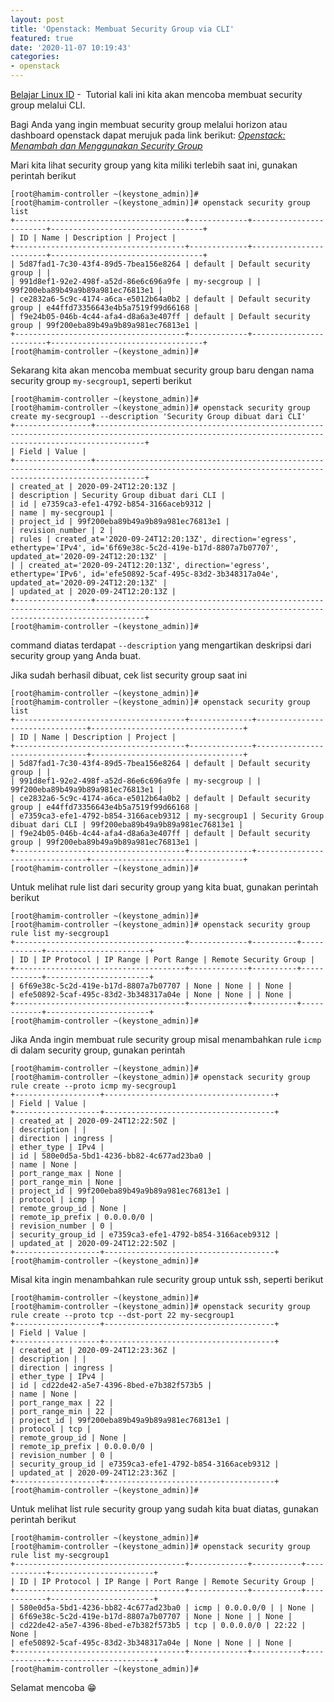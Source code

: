 ```yaml
---
layout: post
title: 'Openstack: Membuat Security Group via CLI'
featured: true
date: '2020-11-07 10:19:43'
categories:
- openstack
---
```


[Belajar Linux ID](/) - &nbsp;Tutorial kali ini kita akan mencoba membuat security group melalui CLI.

Bagi Anda yang ingin membuat security group melalui horizon atau dashboard openstack dapat merujuk pada link berikut: _[Openstack: Menambah dan Menggunakan Security Group](/openstack-menambahkan-dan-menggunakan-security-group/)_

Mari kita lihat security group yang kita miliki terlebih saat ini, gunakan perintah berikut

<!--kg-card-begin: markdown-->

    [root@hamim-controller ~(keystone_admin)]#
    [root@hamim-controller ~(keystone_admin)]# openstack security group list
    +--------------------------------------+-------------+------------------------+----------------------------------+
    | ID | Name | Description | Project |
    +--------------------------------------+-------------+------------------------+----------------------------------+
    | 5d87fad1-7c30-43f4-89d5-7bea156e8264 | default | Default security group | |
    | 991d8ef1-92e2-498f-a52d-86e6c696a9fe | my-secgroup | | 99f200eba89b49a9b89a981ec76813e1 |
    | ce2832a6-5c9c-4174-a6ca-e5012b64a0b2 | default | Default security group | e44ffd73356643e4b5a7519f99d66168 |
    | f9e24b05-046b-4c44-afa4-d8a6a3e407ff | default | Default security group | 99f200eba89b49a9b89a981ec76813e1 |
    +--------------------------------------+-------------+------------------------+----------------------------------+
    [root@hamim-controller ~(keystone_admin)]#

<!--kg-card-end: markdown-->

Sekarang kita akan mencoba membuat security group baru dengan nama security group `my-secgroup1`, seperti berikut

<!--kg-card-begin: markdown-->

    [root@hamim-controller ~(keystone_admin)]#
    [root@hamim-controller ~(keystone_admin)]# openstack security group create my-secgroup1 --description 'Security Group dibuat dari CLI'
    +-----------------+-------------------------------------------------------------------------------------------------------------------------------------------------------+
    | Field | Value |
    +-----------------+-------------------------------------------------------------------------------------------------------------------------------------------------------+
    | created_at | 2020-09-24T12:20:13Z |
    | description | Security Group dibuat dari CLI |
    | id | e7359ca3-efe1-4792-b854-3166aceb9312 |
    | name | my-secgroup1 |
    | project_id | 99f200eba89b49a9b89a981ec76813e1 |
    | revision_number | 2 |
    | rules | created_at='2020-09-24T12:20:13Z', direction='egress', ethertype='IPv4', id='6f69e38c-5c2d-419e-b17d-8807a7b07707', updated_at='2020-09-24T12:20:13Z' |
    | | created_at='2020-09-24T12:20:13Z', direction='egress', ethertype='IPv6', id='efe50892-5caf-495c-83d2-3b348317a04e', updated_at='2020-09-24T12:20:13Z' |
    | updated_at | 2020-09-24T12:20:13Z |
    +-----------------+-------------------------------------------------------------------------------------------------------------------------------------------------------+
    [root@hamim-controller ~(keystone_admin)]#

<!--kg-card-end: markdown-->

command diatas terdapat `--description` yang mengartikan deskripsi dari security group yang Anda buat.

Jika sudah berhasil dibuat, cek list security group saat ini

<!--kg-card-begin: markdown-->

    [root@hamim-controller ~(keystone_admin)]#
    [root@hamim-controller ~(keystone_admin)]# openstack security group list
    +--------------------------------------+--------------+--------------------------------+----------------------------------+
    | ID | Name | Description | Project |
    +--------------------------------------+--------------+--------------------------------+----------------------------------+
    | 5d87fad1-7c30-43f4-89d5-7bea156e8264 | default | Default security group | |
    | 991d8ef1-92e2-498f-a52d-86e6c696a9fe | my-secgroup | | 99f200eba89b49a9b89a981ec76813e1 |
    | ce2832a6-5c9c-4174-a6ca-e5012b64a0b2 | default | Default security group | e44ffd73356643e4b5a7519f99d66168 |
    | e7359ca3-efe1-4792-b854-3166aceb9312 | my-secgroup1 | Security Group dibuat dari CLI | 99f200eba89b49a9b89a981ec76813e1 |
    | f9e24b05-046b-4c44-afa4-d8a6a3e407ff | default | Default security group | 99f200eba89b49a9b89a981ec76813e1 |
    +--------------------------------------+--------------+--------------------------------+----------------------------------+
    [root@hamim-controller ~(keystone_admin)]#

<!--kg-card-end: markdown-->

Untuk melihat rule list dari security group yang kita buat, gunakan perintah berikut

<!--kg-card-begin: markdown-->

    [root@hamim-controller ~(keystone_admin)]#
    [root@hamim-controller ~(keystone_admin)]# openstack security group rule list my-secgroup1
    +--------------------------------------+-------------+----------+------------+-----------------------+
    | ID | IP Protocol | IP Range | Port Range | Remote Security Group |
    +--------------------------------------+-------------+----------+------------+-----------------------+
    | 6f69e38c-5c2d-419e-b17d-8807a7b07707 | None | None | | None |
    | efe50892-5caf-495c-83d2-3b348317a04e | None | None | | None |
    +--------------------------------------+-------------+----------+------------+-----------------------+
    [root@hamim-controller ~(keystone_admin)]#

<!--kg-card-end: markdown-->

Jika Anda ingin membuat rule security group misal menambahkan rule `icmp` di dalam security group, gunakan perintah

<!--kg-card-begin: markdown-->

    [root@hamim-controller ~(keystone_admin)]#
    [root@hamim-controller ~(keystone_admin)]# openstack security group rule create --proto icmp my-secgroup1
    +-------------------+--------------------------------------+
    | Field | Value |
    +-------------------+--------------------------------------+
    | created_at | 2020-09-24T12:22:50Z |
    | description | |
    | direction | ingress |
    | ether_type | IPv4 |
    | id | 580e0d5a-5bd1-4236-bb82-4c677ad23ba0 |
    | name | None |
    | port_range_max | None |
    | port_range_min | None |
    | project_id | 99f200eba89b49a9b89a981ec76813e1 |
    | protocol | icmp |
    | remote_group_id | None |
    | remote_ip_prefix | 0.0.0.0/0 |
    | revision_number | 0 |
    | security_group_id | e7359ca3-efe1-4792-b854-3166aceb9312 |
    | updated_at | 2020-09-24T12:22:50Z |
    +-------------------+--------------------------------------+
    [root@hamim-controller ~(keystone_admin)]#

<!--kg-card-end: markdown-->

Misal kita ingin menambahkan rule security group untuk ssh, seperti berikut

<!--kg-card-begin: markdown-->

    [root@hamim-controller ~(keystone_admin)]#
    [root@hamim-controller ~(keystone_admin)]# openstack security group rule create --proto tcp --dst-port 22 my-secgroup1
    +-------------------+--------------------------------------+
    | Field | Value |
    +-------------------+--------------------------------------+
    | created_at | 2020-09-24T12:23:36Z |
    | description | |
    | direction | ingress |
    | ether_type | IPv4 |
    | id | cd22de42-a5e7-4396-8bed-e7b382f573b5 |
    | name | None |
    | port_range_max | 22 |
    | port_range_min | 22 |
    | project_id | 99f200eba89b49a9b89a981ec76813e1 |
    | protocol | tcp |
    | remote_group_id | None |
    | remote_ip_prefix | 0.0.0.0/0 |
    | revision_number | 0 |
    | security_group_id | e7359ca3-efe1-4792-b854-3166aceb9312 |
    | updated_at | 2020-09-24T12:23:36Z |
    +-------------------+--------------------------------------+
    [root@hamim-controller ~(keystone_admin)]#

<!--kg-card-end: markdown-->

Untuk melihat list rule security group yang sudah kita buat diatas, gunakan perintah berikut

<!--kg-card-begin: markdown-->

    [root@hamim-controller ~(keystone_admin)]#
    [root@hamim-controller ~(keystone_admin)]# openstack security group rule list my-secgroup1
    +--------------------------------------+-------------+-----------+------------+-----------------------+
    | ID | IP Protocol | IP Range | Port Range | Remote Security Group |
    +--------------------------------------+-------------+-----------+------------+-----------------------+
    | 580e0d5a-5bd1-4236-bb82-4c677ad23ba0 | icmp | 0.0.0.0/0 | | None |
    | 6f69e38c-5c2d-419e-b17d-8807a7b07707 | None | None | | None |
    | cd22de42-a5e7-4396-8bed-e7b382f573b5 | tcp | 0.0.0.0/0 | 22:22 | None |
    | efe50892-5caf-495c-83d2-3b348317a04e | None | None | | None |
    +--------------------------------------+-------------+-----------+------------+-----------------------+
    [root@hamim-controller ~(keystone_admin)]#

<!--kg-card-end: markdown-->

Selamat mencoba 😁

